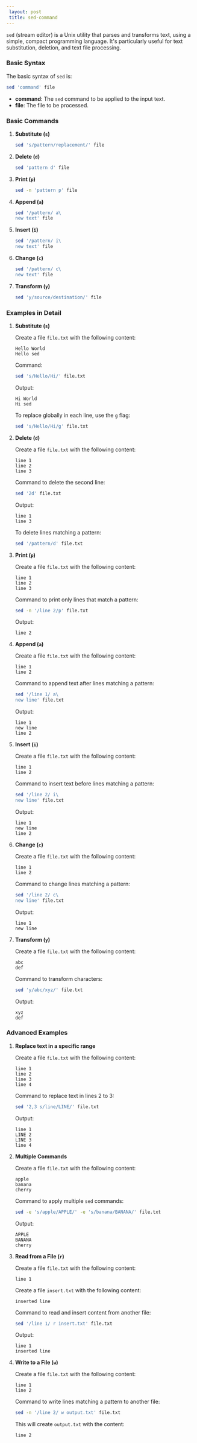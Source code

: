 ```yaml
---
 layout: post
 title: sed-command
---
```


`sed` (stream editor) is a Unix utility that parses and transforms text, using a simple, compact programming language. It's particularly useful for text substitution, deletion, and text file processing.

### Basic Syntax

The basic syntax of `sed` is:

```sh
sed 'command' file
```

- **command**: The `sed` command to be applied to the input text.
- **file**: The file to be processed.

### Basic Commands

1. **Substitute (`s`)**

   ```sh
   sed 's/pattern/replacement/' file
   ```

2. **Delete (`d`)**

   ```sh
   sed 'pattern d' file
   ```

3. **Print (`p`)**

   ```sh
   sed -n 'pattern p' file
   ```

4. **Append (`a`)**

   ```sh
   sed '/pattern/ a\
   new text' file
   ```

5. **Insert (`i`)**

   ```sh
   sed '/pattern/ i\
   new text' file
   ```

6. **Change (`c`)**

   ```sh
   sed '/pattern/ c\
   new text' file
   ```

7. **Transform (`y`)**

   ```sh
   sed 'y/source/destination/' file
   ```

### Examples in Detail

1. **Substitute (`s`)**

   Create a file `file.txt` with the following content:
   
   ```
   Hello World
   Hello sed
   ```
   
   Command:
   
   ```sh
   sed 's/Hello/Hi/' file.txt
   ```
   
   Output:
   
   ```
   Hi World
   Hi sed
   ```

   To replace globally in each line, use the `g` flag:
   
   ```sh
   sed 's/Hello/Hi/g' file.txt
   ```

2. **Delete (`d`)**

   Create a file `file.txt` with the following content:
   
   ```
   line 1
   line 2
   line 3
   ```
   
   Command to delete the second line:
   
   ```sh
   sed '2d' file.txt
   ```
   
   Output:
   
   ```
   line 1
   line 3
   ```

   To delete lines matching a pattern:
   
   ```sh
   sed '/pattern/d' file.txt
   ```

3. **Print (`p`)**

   Create a file `file.txt` with the following content:
   
   ```
   line 1
   line 2
   line 3
   ```
   
   Command to print only lines that match a pattern:
   
   ```sh
   sed -n '/line 2/p' file.txt
   ```
   
   Output:
   
   ```
   line 2
   ```

4. **Append (`a`)**

   Create a file `file.txt` with the following content:
   
   ```
   line 1
   line 2
   ```
   
   Command to append text after lines matching a pattern:
   
   ```sh
   sed '/line 1/ a\
   new line' file.txt
   ```
   
   Output:
   
   ```
   line 1
   new line
   line 2
   ```

5. **Insert (`i`)**

   Create a file `file.txt` with the following content:
   
   ```
   line 1
   line 2
   ```
   
   Command to insert text before lines matching a pattern:
   
   ```sh
   sed '/line 2/ i\
   new line' file.txt
   ```
   
   Output:
   
   ```
   line 1
   new line
   line 2
   ```

6. **Change (`c`)**

   Create a file `file.txt` with the following content:
   
   ```
   line 1
   line 2
   ```
   
   Command to change lines matching a pattern:
   
   ```sh
   sed '/line 2/ c\
   new line' file.txt
   ```
   
   Output:
   
   ```
   line 1
   new line
   ```

7. **Transform (`y`)**

   Create a file `file.txt` with the following content:
   
   ```
   abc
   def
   ```
   
   Command to transform characters:
   
   ```sh
   sed 'y/abc/xyz/' file.txt
   ```
   
   Output:
   
   ```
   xyz
   def
   ```

### Advanced Examples

1. **Replace text in a specific range**

   Create a file `file.txt` with the following content:
   
   ```
   line 1
   line 2
   line 3
   line 4
   ```
   
   Command to replace text in lines 2 to 3:
   
   ```sh
   sed '2,3 s/line/LINE/' file.txt
   ```
   
   Output:
   
   ```
   line 1
   LINE 2
   LINE 3
   line 4
   ```

2. **Multiple Commands**

   Create a file `file.txt` with the following content:
   
   ```
   apple
   banana
   cherry
   ```
   
   Command to apply multiple `sed` commands:
   
   ```sh
   sed -e 's/apple/APPLE/' -e 's/banana/BANANA/' file.txt
   ```
   
   Output:
   
   ```
   APPLE
   BANANA
   cherry
   ```

3. **Read from a File (`r`)**

   Create a file `file.txt` with the following content:
   
   ```
   line 1
   ```
   
   Create a file `insert.txt` with the following content:
   
   ```
   inserted line
   ```
   
   Command to read and insert content from another file:
   
   ```sh
   sed '/line 1/ r insert.txt' file.txt
   ```
   
   Output:
   
   ```
   line 1
   inserted line
   ```

4. **Write to a File (`w`)**

   Create a file `file.txt` with the following content:
   
   ```
   line 1
   line 2
   ```
   
   Command to write lines matching a pattern to another file:
   
   ```sh
   sed -n '/line 2/ w output.txt' file.txt
   ```
   
   This will create `output.txt` with the content:
   
   ```
   line 2
   ```

